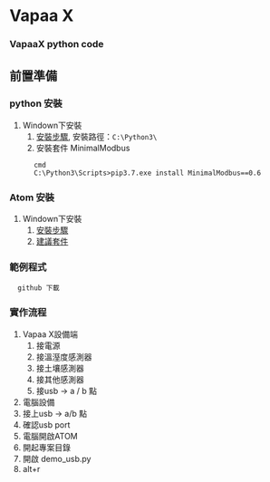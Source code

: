 # Vapaa X
### VapaaX python code

## 前置準備
### python 安裝 
1. Windown下安裝
   1. [安裝步驟](https://kknews.cc/zh-tw/tech/mg642n9.html), 安裝路徑：`C:\Python3\`
   2. 安裝套件 MinimalModbus
```
      cmd
      C:\Python3\Scripts>pip3.7.exe install MinimalModbus==0.6
```

### Atom 安裝
1. Windown下安裝
   1. [安裝步驟](https://blog.csdn.net/erdouzhang/article/details/56478691)
   2. [建議套件](http://negaihoshi.logdown.com/posts/220517-atom-use-ideas-and-recommendations)

### 範例程式
      github 下載
      
### 實作流程
1. Vapaa X設備端
   1. 接電源
   2. 接溫溼度感測器
   3. 接土壤感測器
   4. 接其他感測器
   5. 接usb → a / b 點
2. 電腦設備
  1. 接上usb → a/b 點
  2. 確認usb port
  3. 電腦開啟ATOM
  4. 開起專案目錄
  5. 開啟 demo_usb.py
  6. alt+r
